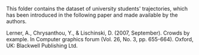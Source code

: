 This folder contains the dataset of university students' trajectories, which has been introduced in the following paper and made available by the authors.

Lerner, A., Chrysanthou, Y., & Lischinski, D. (2007, September). Crowds by example. In Computer graphics forum (Vol. 26, No. 3, pp. 655-664). Oxford, UK: Blackwell Publishing Ltd.
